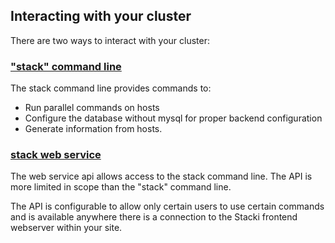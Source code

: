## Interacting with your cluster

There are two ways to interact with your cluster:

### ["stack" command line](Command-Line)

The stack command line provides commands to:
* Run parallel commands on hosts
* Configure the database without mysql for proper backend configuration
* Generate information from hosts.


### [stack web service](Stacki-Web-Service)

The web service api allows access to the stack command line. The API is more
limited in scope than the "stack" command line.

The API is configurable to allow only certain users to use certain commands and
is available anywhere there is a connection to the Stacki frontend webserver
within your site.
